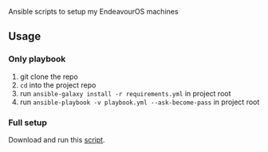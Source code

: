 

Ansible scripts to setup my EndeavourOS machines

## Usage

### Only playbook
1. git clone the repo
2. `cd` into the project repo
3. run `ansible-galaxy install -r requirements.yml` in project root
4. run `ansible-playbook -v playbook.yml --ask-become-pass` in project root

### Full setup
Download and run this [script](https://github.com/siddhantmaitra/scripts/blob/main/working/setup.sh).
